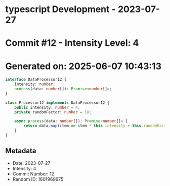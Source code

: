 ﻿# typescript Development - 2023-07-27
# Commit #12 - Intensity Level: 4
# Generated on: 2025-06-07 10:43:13
```typescript
interface DataProcessor12 {
    intensity: number;
    process(data: number[]): Promise<number[]>;
}

class Processor12 implements DataProcessor12 {
    public intensity: number = 4;
    private randomFactor: number = 18;

    async process(data: number[]): Promise<number[]> {
        return data.map(item => item * this.intensity + this.randomFactor);
    }
}
```
## Metadata
- Date: 2023-07-27
- Intensity: 4
- Commit Number: 12
- Random ID: 1601969675
